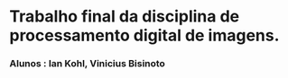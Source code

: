 # Trabalho final da disciplina de processamento digital de imagens.

### Alunos : Ian Kohl, Vinicius Bisinoto
